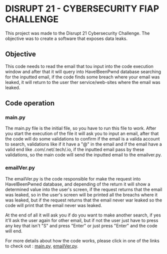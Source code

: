 # DISRUPT 21 - CYBERSECURITY FIAP CHALLENGE

This project was made to the Disrupt 21 Cybersecurity Challenge. The objective was to create a software that exposes data leaks.

## Objective
This code needs to read the email that tou input into the code execution window and after that it will query into HaveIBeenPwnd database searching for the inputted email, if the code finds some breach where your email was leaked, it will return to the user ther service/web-sites where the email was leaked.

## Code operation
### main.py

The main.py file is the initial file, so you have to run this file to work. After you start the execution of the file it will ask you to input an email, after that the code will do some validations to confirm if the email is a valida account to search, validations like if it have a "@" in the email and if the email have a valid end like .com/.net/.tech/.io, if the inputted email pass by these validations, so the main code will send the inputted email to the emailver.py.

### emailVer.py
The emailVer.py is the code responsible for make the request into HaveIBeenPwned database, and depending of the return it will show a determined value into the user's screen, if the request returns that the email was leaked, so in the user's screen will be printed all the breachs where it was leaked, but if the request returns that the email never war leaked so the code will print that the email never was leaked.

At the end of all it will ask you if do you want to make another search, if yes it'll ask the user again for other email, but if not the user just have to press any key that isn't "S" and press "Enter" or just press "Enter" and the code will end.

For more details about how the code works, please click in one of the links to check out : [main.py](https://github.com/Aracrack/motu_cybersecurity_disrupt21/blob/main/main-description.md), [emailVer.py](https://github.com/Aracrack/motu_cybersecurity_disrupt21/blob/main/emailVer-description.md).
